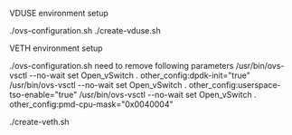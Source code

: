 VDUSE environment setup

./ovs-configuration.sh
./create-vduse.sh

VETH environment setup

./ovs-configuration.sh
need to remove following parameters
/usr/bin/ovs-vsctl --no-wait set Open_vSwitch . other_config:dpdk-init="true"
/usr/bin/ovs-vsctl --no-wait set Open_vSwitch . other_config:userspace-tso-enable="true"
/usr/bin/ovs-vsctl --no-wait set Open_vSwitch . other_config:pmd-cpu-mask="0x0040004"

./create-veth.sh
